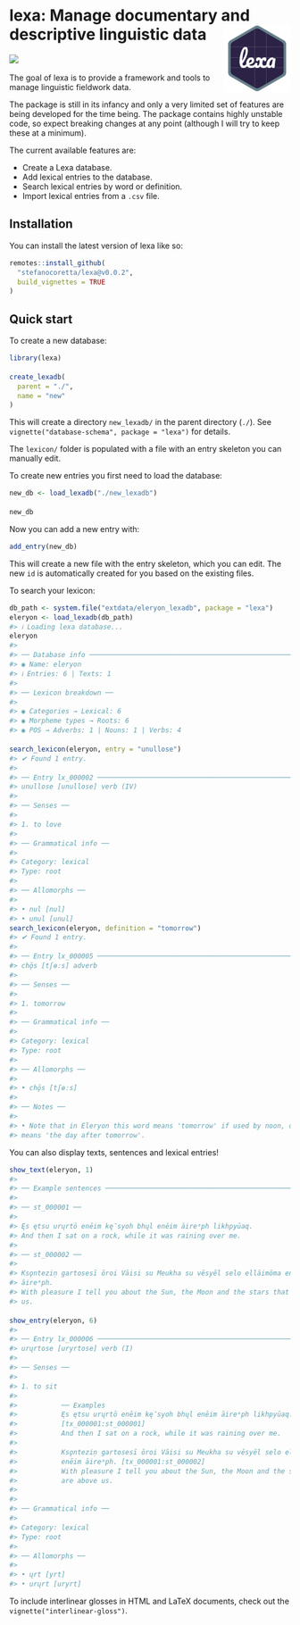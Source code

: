 
<!-- README.md is generated from README.Rmd. Please edit that file -->

# lexa: Manage documentary and descriptive linguistic data <a href="https://stefanocoretta.github.io/lexa/"><img src="man/figures/logo.png" align="right" height="120" /></a>

<!-- badges: start -->

[![](https://img.shields.io/badge/devel%20version-0.0.2.9000-orange.svg)](https://github.com/stefanocoretta/lexa)
<!-- badges: end -->

The goal of lexa is to provide a framework and tools to manage
linguistic fieldwork data.

The package is still in its infancy and only a very limited set of
features are being developed for the time being. The package contains
highly unstable code, so expect breaking changes at any point (although
I will try to keep these at a minimum).

The current available features are:

-   Create a Lexa database.
-   Add lexical entries to the database.
-   Search lexical entries by word or definition.
-   Import lexical entries from a `.csv` file.

## Installation

You can install the latest version of lexa like so:

``` r
remotes::install_github(
  "stefanocoretta/lexa@v0.0.2",
  build_vignettes = TRUE
)
```

## Quick start

To create a new database:

``` r
library(lexa)

create_lexadb(
  parent = "./",
  name = "new"
)
```

This will create a directory `new_lexadb/` in the parent directory
(`./`). See `vignette("database-schema", package = "lexa")` for details.

The `lexicon/` folder is populated with a file with an entry skeleton
you can manually edit.

To create new entries you first need to load the database:

``` r
new_db <- load_lexadb("./new_lexadb")

new_db
```

Now you can add a new entry with:

``` r
add_entry(new_db)
```

This will create a new file with the entry skeleton, which you can edit.
The new `id` is automatically created for you based on the existing
files.

To search your lexicon:

``` r
db_path <- system.file("extdata/eleryon_lexadb", package = "lexa")
eleryon <- load_lexadb(db_path)
#> ℹ Loading lexa database...
eleryon
#> 
#> ── Database info ───────────────────────────────────────────────────────────────
#> ◉ Name: eleryon
#> ℹ Entries: 6 | Texts: 1
#> 
#> ── Lexicon breakdown ──
#> 
#> ◉ Categories → Lexical: 6
#> ◉ Morpheme types → Roots: 6
#> ◉ POS → Adverbs: 1 | Nouns: 1 | Verbs: 4

search_lexicon(eleryon, entry = "unullose")
#> ✔ Found 1 entry.
#> 
#> ── Entry lx_000002 ─────────────────────────────────────────────────────────────
#> unullose [unullose] verb (IV)
#> 
#> ── Senses ──
#> 
#> 1. to love
#> 
#> ── Grammatical info ──
#> 
#> Category: lexical
#> Type: root
#> 
#> ── Allomorphs ──
#> 
#> • nul [nul]
#> • unul [unul]
search_lexicon(eleryon, definition = "tomorrow")
#> ✔ Found 1 entry.
#> 
#> ── Entry lx_000005 ─────────────────────────────────────────────────────────────
#> chǭs [tʃɵːs] adverb
#> 
#> ── Senses ──
#> 
#> 1. tomorrow
#> 
#> ── Grammatical info ──
#> 
#> Category: lexical
#> Type: root
#> 
#> ── Allomorphs ──
#> 
#> • chǭs [tʃɵːs]
#> 
#> ── Notes ──
#> 
#> • Note that in Eleryon this word means 'tomorrow' if used by noon, otherwise it
#> means 'the day after tomorrow'.
```

You can also display texts, sentences and lexical entries!

``` r
show_text(eleryon, 1)
#> 
#> ── Example sentences ───────────────────────────────────────────────────────────
#> 
#> ── st_000001 ──
#> 
#> Ęs ętsu urųrtō enēim kę̄syoh bhųl enēim āireᵃph likhpyūaq.
#> And then I sat on a rock, while it was raining over me.
#> 
#> ── st_000002 ──
#> 
#> Ksǫnteziṇ gartosesī ōroi Vāisi su Meukha su vēsyēl selo ellāimōma enēim
#> āireᵃph.
#> With pleasure I tell you about the Sun, the Moon and the stars that are above
#> us.

show_entry(eleryon, 6)
#> 
#> ── Entry lx_000006 ─────────────────────────────────────────────────────────────
#> urųrtose [uryrtose] verb (I)
#> 
#> ── Senses ──
#> 
#> 1. to sit
#> 
#>           ── Examples
#>           Ęs ętsu urųrtō enēim kę̄syoh bhųl enēim āireᵃph likhpyūaq.
#>           [tx_000001:st_000001]
#>           And then I sat on a rock, while it was raining over me.
#> 
#>           Ksǫnteziṇ gartosesī ōroi Vāisi su Meukha su vēsyēl selo ellāimōma
#>           enēim āireᵃph. [tx_000001:st_000002]
#>           With pleasure I tell you about the Sun, the Moon and the stars that
#>           are above us.
#> 
#> 
#> ── Grammatical info ──
#> 
#> Category: lexical
#> Type: root
#> 
#> ── Allomorphs ──
#> 
#> • ųrt [yrt]
#> • urųrt [uryrt]
```

To include interlinear glosses in HTML and LaTeX documents, check out
the `vignette("interlinear-gloss")`.
